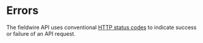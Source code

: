 # Errors

The fieldwire API uses conventional <a href="http://en.wikipedia.org/wiki/List_of_HTTP_status_codes">HTTP status codes</a> to indicate success or failure of an API request.